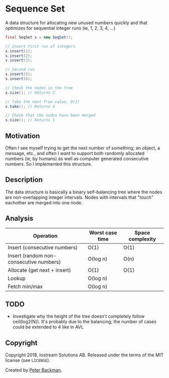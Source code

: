 # Sequence Set

A data structure for allocating new unused numbers quickly and that optimizes for sequential integer runs (ie, 1, 2, 3, 4, ...)

```java
final SeqSet s = new SeqSet();

// Insert first run of integers
s.insert(1);
s.insert(2);
s.insert(3);

// Second run
s.insert(5);
s.insert(6);

// Check the nodes in the tree
s.size(); // Returns 2

// Take the next free value, O(1)
s.take(); // Returns 4

// Check that the nodes have been merged
s.size(); // Returns 1
```

## Motivation

Often I see myself trying to get the next number of something; an object, a message, etc., and often I want to support both randomly allocated numbers (ie, by humans) as well as computer generated consecutive numbers. So I implemented this structure.

## Description

The data structure is basically a binary self-balancing tree where the nodes are non-overlapping integer intervals. Nodes with intervals that "touch" eachother are merged into one node.

## Analysis

Operation                                   | Worst case time | Space complexity
--------------------------------------------|-----------------|-----------------
Insert (consecutive numbers)                | O(1)            | O(1)
Insert (random non-consecutive numbers)     | O(log n)        | O(n)
Allocate (get next + insert)                | O(1)            | O(1)
Lookup                                      | O(log n)        |
Fetch min/max                               | O(log n)        |


## TODO

* Investigate why the height of the tree doesn't completely follow ceil(log2(N)). It's probably due to the balancing; the number of cases could be extended to 4 like in AVL

## Copyright

Copyright 2018, Iostream Solutions AB.
Released under the terms of the MIT license (see `LICENSE`).

Created by
[Peter Backman](http://www.iostream.cc/).